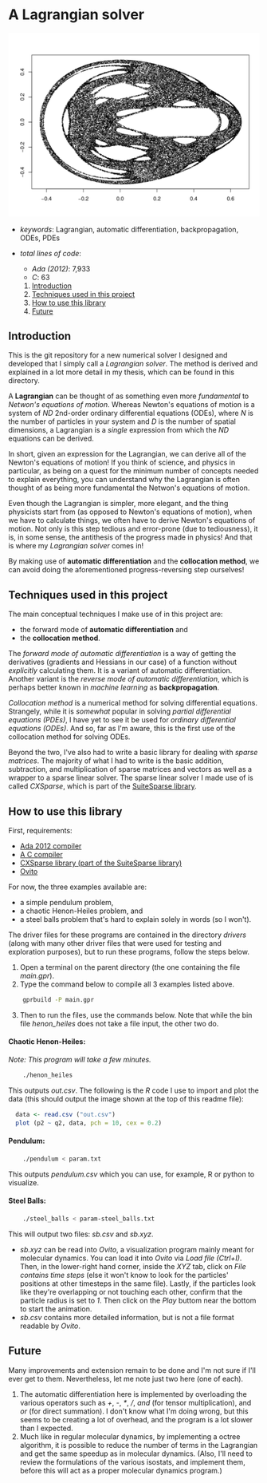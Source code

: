 # A Lagrangian solver

![Henon-Heiles](img/henon.png)
- *keywords*: Lagrangian, automatic differentiation, backpropagation, ODEs, PDEs
- *total lines of code*:
  - *Ada (2012)*: 7,933
  - *C*: 63

  1. [Introduction](#introduction)
  2. [Techniques used in this project](#techniques-used-in-this-project)
  3. [How to use this library](#how-to-use-this-library)
  4. [Future](#future)

## Introduction

This is the git repository for a new numerical solver I designed and developed that I simply call a *Lagrangian solver*. The method is derived and explained in a lot more detail in my thesis, which can be found in this directory.

A **Lagrangian** can be thought of as something even more *fundamental* to *Netwon's equations of motion*. Whereas Newton's equations of motion is a system of *ND* 2nd-order ordinary differential equations (ODEs), where *N* is the number of particles in your system and *D* is the number of spatial dimensions, a Lagrangian is a *single* expression from which the *ND* equations can be derived.

In short, given an expression for the Lagrangian, we can derive all of the Newton's equations of motion! If you think of science, and physics in particular, as being on a quest for the minimum number of concepts needed to explain everything, you can understand why the Lagrangian is often thought of as being more fundamental the Netwon's equations of motion.

Even though the Lagrangian is simpler, more elegant, and the thing physicists start from (as opposed to Newton's equations of motion), when we have to calculate things, we often have to derive Newton's equations of motion. Not only is this step tedious and error-prone (due to tediousness), it is, in some sense, the antithesis of the progress made in physics! And that is where my *Lagrangian solver* comes in!

By making use of **automatic differentiation** and the **collocation method**, we can avoid doing the aforementioned progress-reversing step ourselves!

## Techniques used in this project

The main conceptual techniques I make use of in this project are:
- the forward mode of **automatic differentiation** and
- the **collocation method**.

The *forward mode of automatic differentiation* is a way of getting the derivatives (gradients and Hessians in our case) of a function without *explicitly* calculating them. It is a variant of automatic differentiation. Another variant is the *reverse mode of automatic differentiation*, which is perhaps better known in *machine learning* as **backpropagation**.

*Collocation method* is a numerical method for solving differential equations. Strangely, while it is *somewhat* popular in solving *partial differential equations (PDEs)*, I have yet to see it be used for *ordinary differential equations (ODEs)*. And so, far as I'm aware, this is the first use of the collocation method for solving ODEs.

Beyond the two, I've also had to write a basic library for dealing with *sparse matrices*. The majority of what I had to write is the basic addition, subtraction, and multiplication of sparse matrices and vectors as well as a wrapper to a sparse linear solver. The sparse linear solver I made use of is called *CXSparse*, which is part of the [SuiteSparse library](http://faculty.cse.tamu.edu/davis/suitesparse.html).


## How to use this library

First, requirements:
- [Ada 2012 compiler](https://www.adacore.com/download)
- [A C compiler](https://gcc.gnu.org/)
- [CXSparse library (part of the SuiteSparse library)](http://faculty.cse.tamu.edu/davis/suitesparse.html)
- [Ovito](https://ovito.org/)

For now, the three examples available are:
- a simple pendulum problem,
- a chaotic Henon-Heiles problem, and
- a steel balls problem that's hard to explain solely in words (so I won't).

The driver files for these programs are contained in the directory *drivers* (along with many other driver files that were used for testing and exploration purposes), but to run these programs, follow the steps below.
1. Open a terminal on the parent directory (the one containing the file *main.gpr*).
2. Type the command below to compile all 3 examples listed above.
```bash
    gprbuild -P main.gpr
```
3. Then to run the files, use the commands below. Note that while the bin file *henon_heiles* does not take a file input, the other two do.

#### Chaotic Henon-Heiles:
*Note: This program will take a few minutes.*
```bash
    ./henon_heiles
```
This outputs *out.csv*. The following is the *R* code I use to import and plot the data (this should output the image shown at the top of this readme file):
```R
  data <- read.csv ("out.csv")
  plot (p2 ~ q2, data, pch = 10, cex = 0.2)
```


#### Pendulum:
```bash
    ./pendulum < param.txt
```
This outputs *pendulum.csv* which you can use, for example, R or python to visualize.

#### Steel Balls:
``` bash
    ./steel_balls < param-steel_balls.txt
```
This will output two files: *sb.csv* and *sb.xyz*.

- *sb.xyz* can be read into *Ovito*, a visualization program mainly meant for molecular dynamics. You can load it into *Ovito* via *Load file (Ctrl+I)*. Then, in the lower-right hand corner, inside the *XYZ* tab, click on *File contains time steps* (else it won't know to look for the particles' positions at other timesteps in the same file). Lastly, if the particles look like they're overlapping or not touching each other, confirm that the particle radius is set to *1*. Then click on the *Play* buttom near the bottom to start the animation.
- *sb.csv* contains more detailed information, but is not a file format readable by *Ovito*.


## Future

Many improvements and extension remain to be done and I'm not sure if I'll ever get to them. Nevertheless, let me note just two here (one of each).
1. The automatic differentiation here is implemented by overloading the various operators such as *+*, *-*, *\**, */*, *and* (for tensor multiplication), and *or* (for direct summation). I don't know what I'm doing wrong, but this seems to be creating a lot of overhead, and the program is a lot slower than I expected.
2. Much like in regular molecular dynamics, by implementing a octree algorithm, it is possible to reduce the number of terms in the Lagrangian and get the same speedup as in molecular dynamics. (Also, I'll need to review the formulations of the various isostats, and implement them, before this will act as a proper molecular dynamics program.)
